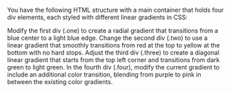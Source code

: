 You have the following HTML structure with a main container that holds four div elements, each styled with different linear gradients in CSS:

Modify the first div (.one) to create a radial gradient that transitions from a blue center to a light blue edge.
Change the second div (.two) to use a linear gradient that smoothly transitions from red at the top to yellow at the bottom with no hard stops.
Adjust the third div (.three) to create a diagonal linear gradient that starts from the top left corner and transitions from dark green to light green.
In the fourth div (.four), modify the current gradient to include an additional color transition, blending from purple to pink in between the existing color gradients.